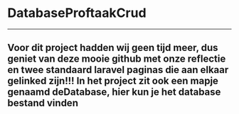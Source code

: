 # DatabaseProftaakCrud

-----------------------------------------------------------------------------------------------------------

Voor dit project hadden wij geen tijd meer, dus geniet van deze mooie github met onze reflectie en twee standaard laravel paginas die aan elkaar gelinked zijn!!!
In het project zit ook een mapje genaamd deDatabase, hier kun je het database bestand vinden
-----------------------------------------------------------------------------------------------------------
